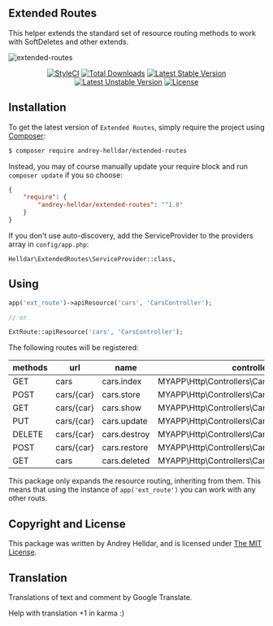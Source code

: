 ## Extended Routes

This helper extends the standard set of resource routing methods to work with SoftDeletes and other extends.

![extended-routes](https://user-images.githubusercontent.com/10347617/41983183-003ce8e0-7a36-11e8-9ef4-a3c587e6ec10.png)

<p align="center">
    <a href="https://styleci.io/repos/138897572"><img src="https://styleci.io/repos/138897572/shield" alt="StyleCI" /></a>
    <a href="https://packagist.org/packages/andrey-helldar/extended-routes"><img src="https://img.shields.io/packagist/dt/andrey-helldar/extended-routes.svg?style=flat-square" alt="Total Downloads" /></a>
    <a href="https://packagist.org/packages/andrey-helldar/extended-routes"><img src="https://poser.pugx.org/andrey-helldar/extended-routes/v/stable?format=flat-square" alt="Latest Stable Version" /></a>
    <a href="https://packagist.org/packages/andrey-helldar/extended-routes"><img src="https://poser.pugx.org/andrey-helldar/extended-routes/v/unstable?format=flat-square" alt="Latest Unstable Version" /></a>
    <a href="LICENSE"><img src="https://poser.pugx.org/andrey-helldar/extended-routes/license?format=flat-square" alt="License" /></a>
</p>


## Installation

To get the latest version of `Extended Routes`, simply require the project using [Composer](https://getcomposer.org):

```bash
$ composer require andrey-helldar/extended-routes
```

Instead, you may of course manually update your require block and run `composer update` if you so choose:

```json
{
    "require": {
        "andrey-helldar/extended-routes": "^1.0"
    }
}
```

If you don't use auto-discovery, add the ServiceProvider to the providers array in `config/app.php`:

    Helldar\ExtendedRoutes\ServiceProvider::class,


## Using

```php
app('ext_route')->apiResource('cars', 'CarsController');

// or

ExtRoute::apiResource('cars', 'CarsController');
```

The following routes will be registered:

| methods | url | name | controller |
| --- | --- | --- | --- |
| GET | cars | cars.index | MYAPP\Http\Controllers\CarsController@index |
| POST | cars/{car} | cars.store | MYAPP\Http\Controllers\CarsController@store |
| GET | cars/{car} | cars.show | MYAPP\Http\Controllers\CarsController@show |
| PUT | cars/{car} | cars.update | MYAPP\Http\Controllers\CarsController@update |
| DELETE | cars/{car} | cars.destroy | MYAPP\Http\Controllers\CarsController@destroy |
| POST | cars/{car} | cars.restore | MYAPP\Http\Controllers\CarsController@restore |
| GET | cars | cars.deleted | MYAPP\Http\Controllers\CarsController@deleted |

This package only expands the resource routing, inheriting from them. This means that using the instance of `app('ext_route')` you can work with any other routs.


## Copyright and License

This package was written by Andrey Helldar, and is licensed under [The MIT License](LICENSE).


## Translation

Translations of text and comment by Google Translate.

Help with translation +1 in karma :)
